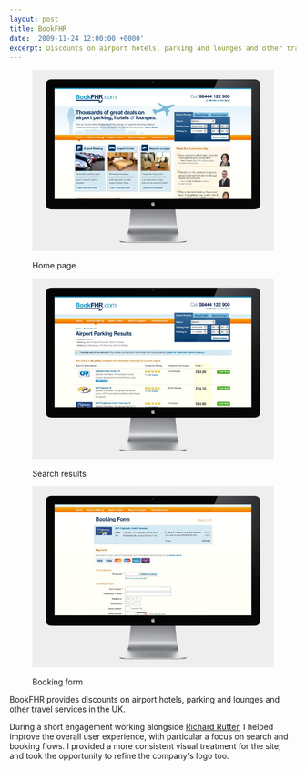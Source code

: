 ```yaml
---
layout: post
title: BookFHR
date: '2009-11-24 12:00:00 +0000'
excerpt: Discounts on airport hotels, parking and lounges and other travel services in the UK.
---
```

<div class="slides">
    <figure>
        <img src="/assets/portfolio/bookfhr/0.jpg" alt=""/>
        <figcaption>
            <p>Home page</p>
        </figcaption>
    </figure>
    <figure>
        <img src="/assets/portfolio/bookfhr/1.jpg" alt=""/>
        <figcaption>
            <p>Search results</p>
        </figcaption>
    </figure>
    <figure>
        <img src="/assets/portfolio/bookfhr/2.jpg" alt=""/>
        <figcaption>
            <p>Booking form</p>
        </figcaption>
    </figure>
</div>

BookFHR provides discounts on airport hotels, parking and lounges and other travel services in the UK.

During a short engagement working alongside [Richard Rutter][1], I helped improve the overall user experience, with particular a focus on search and booking flows. I provided a more consistent visual treatment for the site, and took the opportunity to refine the company's logo too.

[1]: http://clearleft.com/is/richard-rutter/